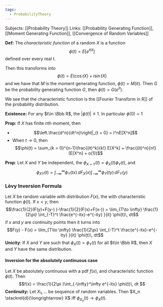 ```yaml
---
tags:
  - ProbabilityTheory
---
```

Subjects: [[Probability Theory]]
Links: [[Probability Generating Function]], [[Moment Generating Function]], [[Convergence of Random Variables]]

**Def:** The *characteristic function* of a random $X$ is a function $$\phi(t) = E\left[ e^{itX}\right]$$defined over every real $t$. 

Then this transforms into $$\phi(t) = E(\cos tX) + i\sin tX)$$
and we have that $M$ is the moment generating function, $\phi(t) = M(it)$. 
Then $G$ be the probability generating function $G$, then $\phi(t) = G(e^{it})$. 

We see that the characteristic function is the [[Fourier Transform in R]] of the probability distribution.

**Existence:** For any $t\in \Bbb R$, the $|\phi(t)| \le 1$. In particular $\phi(0) = 1$

**Prop:** If $X$ has finite $n$th moment, then 
- $$\left.\frac{d^n}{dt^n}\right|_{t = 0} = i^nE[X^n]$$
- When $t\to 0$, then $$\phi(t) = \sum_{k = 0}^{n-1}\frac{(it)^k}{k!} E[X^k] + \frac{(it)^n}{n!}(E[X^n] + o(1))$$

**Prop**: Let $X$ and $Y$ be independent, the $\phi_{X+Y}(t) = \phi_X(t) \phi_Y(t)$, and $$\phi_{XY} (t) = \int_{-\infty}^\infty \phi_Y(tx) \, dF_X(x)\int_{-\infty}^\infty \phi_Y(ty) \, dF_Y(y)$$
### Lèvy Inversion Formula

Let $X$ be random variable with distribution $F(x)$, the with characteristic function $\phi(t)$. If $x < y$, then $$\frac{1}{2}(F(y)+F(y-) )-\frac{1}{2}(F(x)+F(x-)) = \lim_{T\to \infty} \frac{1}{2\pi} \int_{-T}^t \frac{e^{-itx}-e^{-ity} }{it} \phi(t)\, dt$$
if $x$ and $y$ are continuity points then it turns into $$F(y) - F(x) = \lim_{T\to \infty} \frac{1}{2\pi} \int_{-T}^t \frac{e^{-itx}-e^{-ity} }{it} \phi(t)\, dt$$
**Unicity**: If $X$ and $Y$ are such that $\phi_X(t) = \phi_Y(t)$ for all $t\in \Bbb R$, then $X$ and $Y$ have the same distribution. 

#### Inversion for the absolutely continuous case
Let $X$ be absolutely continuous with a pdf $f(x)$, and characteristic function $\phi(t)$. Then $$f(x) = \frac{1}{2\pi }\int_{-\infty}^\infty e^{-itx} \phi(t)\, dt $$
**Continuity:** Let $X_1, \dots$ be sequence of random variables. Then $X_n \stackrel{d}{\longrightarrow} X$ iff $\phi_{X_n}(t) \to \phi_X(t)$. 